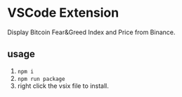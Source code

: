 # VSCode Extension

Display Bitcoin Fear&Greed Index and Price from Binance.

## usage

1. `npm i`
2. `npm run package`
3. right click the vsix file to install.
